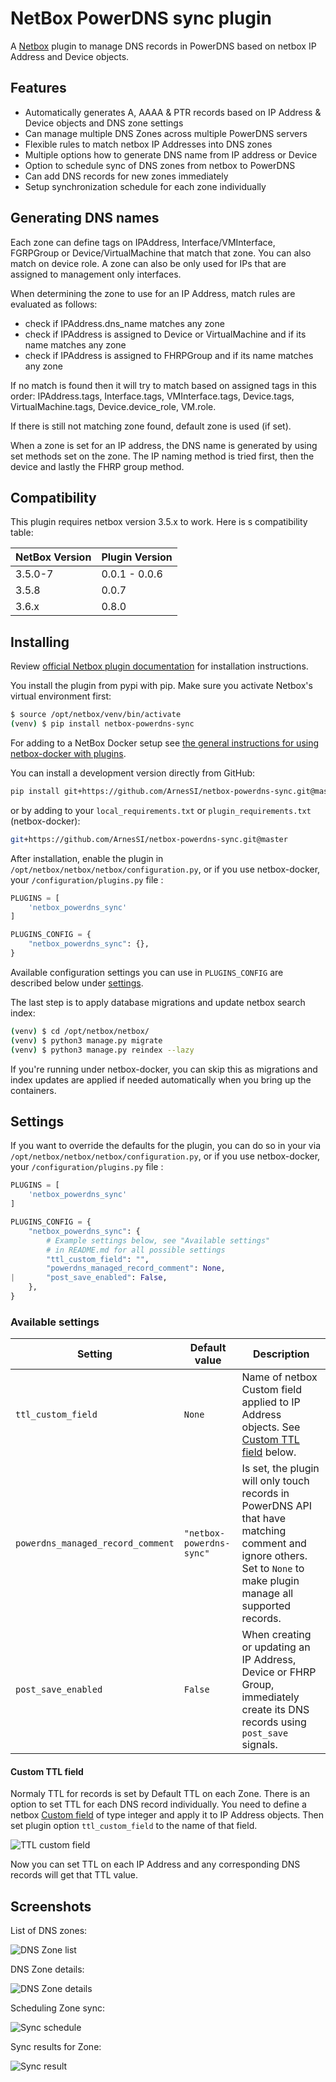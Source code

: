 # NetBox PowerDNS sync plugin

A [Netbox](https://github.com/netbox-community/netbox) plugin to manage
DNS records in PowerDNS based on netbox IP Address and Device objects.

## Features

- Automatically generates A, AAAA & PTR records based on IP Address & Device
  objects and DNS zone settings
- Can manage multiple DNS Zones across multiple PowerDNS servers
- Flexible rules to match netbox IP Addresses into DNS zones
- Multiple options how to generate DNS name from IP address or Device
- Option to schedule sync of DNS zones from netbox to PowerDNS
- Can add DNS records for new zones immediately
- Setup synchronization schedule for each zone individually

## Generating DNS names

Each zone can define tags on IPAddress, Interface/VMInterface, FGRPGroup
or Device/VirtualMachine that match that zone. You can also match on
device role. A zone can also be only used for IPs that are assigned to management
only interfaces. 

When determining the zone to use for an IP Address, match rules are evaluated
as follows:

- check if IPAddress.dns_name matches any zone
- check if IPAddress is assigned to Device or VirtualMachine and if its name
  matches any zone
- check if IPAddress is assigned to FHRPGroup and if its name matches any zone

If no match is found then it will try to match based on assigned tags in this
order: IPAddress.tags, Interface.tags, VMInterface.tags, Device.tags,
VirtualMachine.tags, Device.device_role, VM.role.

If there is still not matching zone found, default zone is used (if set).

When a zone is set for an IP address, the DNS name is generated by using
set methods set on the zone. The IP naming method is tried first, then the
device and lastly the FHRP group method.

## Compatibility

This plugin requires netbox version 3.5.x to work. Here is s compatibility table:

| NetBox Version | Plugin Version |
|----------------|----------------|
|      3.5.0-7   | 0.0.1 - 0.0.6  |
|      3.5.8     | 0.0.7          |
|      3.6.x     | 0.8.0          |

## Installing

Review [official Netbox plugin documentation](https://docs.netbox.dev/en/stable/plugins/#installing-plugins) for installation instructions.

You install the plugin from pypi with pip. Make sure you activate Netbox's virtual
environment first:

```bash
$ source /opt/netbox/venv/bin/activate
(venv) $ pip install netbox-powerdns-sync
```

For adding to a NetBox Docker setup see
[the general instructions for using netbox-docker with plugins](https://github.com/netbox-community/netbox-docker/wiki/Using-Netbox-Plugins).

You can install a development version directly from GitHub:

```bash
pip install git+https://github.com/ArnesSI/netbox-powerdns-sync.git@master
```

or by adding to your `local_requirements.txt` or `plugin_requirements.txt` (netbox-docker):

```bash
git+https://github.com/ArnesSI/netbox-powerdns-sync.git@master
```

After installation, enable the plugin in `/opt/netbox/netbox/netbox/configuration.py`,
 or if you use netbox-docker, your `/configuration/plugins.py` file :

```python
PLUGINS = [
    'netbox_powerdns_sync'
]

PLUGINS_CONFIG = {
    "netbox_powerdns_sync": {},
}
```

Available configuration settings you can use in `PLUGINS_CONFIG` are described
below under [settings](#settings).

The last step is to apply database migrations and update netbox search index:

```bash
(venv) $ cd /opt/netbox/netbox/
(venv) $ python3 manage.py migrate
(venv) $ python3 manage.py reindex --lazy
```

If you're running under netbox-docker, you can skip this as migrations and index updates are applied if needed automatically when you bring up the containers.

## Settings

If you want to override the defaults for the plugin, you can do so in your via `/opt/netbox/netbox/netbox/configuration.py`,
 or if you use netbox-docker, your `/configuration/plugins.py` file :

```python
PLUGINS = [
    'netbox_powerdns_sync'
]

PLUGINS_CONFIG = {
    "netbox_powerdns_sync": {
        # Example settings below, see "Available settings"
        # in README.md for all possible settings
        "ttl_custom_field": "",
        "powerdns_managed_record_comment": None,
|       "post_save_enabled": False,
    },
}
```

### Available settings

| Setting | Default value | Description |
|---------|---------------|-------------|
| `ttl_custom_field` | `None`| Name of netbox Custom field applied to IP Address objects. See [Custom TTL field](#custom-ttl-field) below. |
| `powerdns_managed_record_comment` | `"netbox-powerdns-sync"`| Is set, the plugin will only touch records in PowerDNS API that have matching comment and ignore others. Set to `None` to make plugin manage all supported records. |
| `post_save_enabled` | `False`| When creating or updating an IP Address, Device or FHRP Group, immediately create its DNS records using `post_save` signals. |

#### Custom TTL field

Normaly TTL for records is set by Default TTL on each Zone. There is an option to
set TTL for each DNS record individually. You need to define a netbox
[Custom field](https://docs.netbox.dev/en/stable/customization/custom-fields/)
of type integer and apply it to IP Address objects. Then set plugin option
`ttl_custom_field` to the name of that field.

![TTL custom field](docs/img/ttl_custom_field.png)

Now you can set TTL on each IP Address and any corresponding DNS records will get
that TTL value.

## Screenshots

List of DNS zones:

![DNS Zone list](docs/img/netbox_powerdns_sync-zone_list.png)

DNS Zone details:

![DNS Zone details](docs/img/netbox_powerdns_sync-zone_details.png)

Scheduling Zone sync:

![Sync schedule](docs/img/netbox_powerdns_sync-sync_schedule.png)

Sync results for Zone:

![Sync result](docs/img/netbox_powerdns_sync-sync_result.png)
